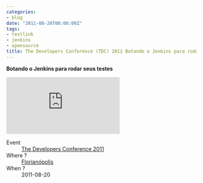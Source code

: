 ```yaml
---
categories:
- blog
date: "2011-08-20T00:00:00Z"
tags:
- testlink
- jenkins
- opensource
title: The Developers Conference (TDC) 2011 Botando o Jenkins para rodar seus testes
---
```


<strong>Botando o Jenkins para rodar seus testes</strong>

<div class='row'>
<div class="ui embed">
<iframe src="https://kinow.github.io/tdc-2011/" frameborder="0" allowfullscreen></iframe>
</div>
</div>

<dl>
<dt>Event</dt>
<dd><a href="http://www.thedevelopersconference.com.br/tdc/2011/florianopolis/trilha-testes#programacao">The Developers Conference 2011</a></dd>
<dt>Where ?</dt>
<dd><a href="https://www.google.co.nz/maps/place/Florian%C3%B3polis+-+State+of+Santa+Catarina,+Brazil/@-27.6158935,-48.7628663,10z/data=!3m1!4b1!4m5!3m4!1s0x952749bfe17eb89f:0xd3d6e34c9fba2a18!8m2!3d-27.5948698!4d-48.5482195?q=florianopolis&um=1&ie=UTF-8&sa=X&ved=0ahUKEwiG_oD-t5rWAhUBSJQKHXvQDnAQ_AUICygC">Florian&oacute;polis</a></dd>
<dt>When ?</dt>
<dd>2011-08-20</dd>
</dl>
